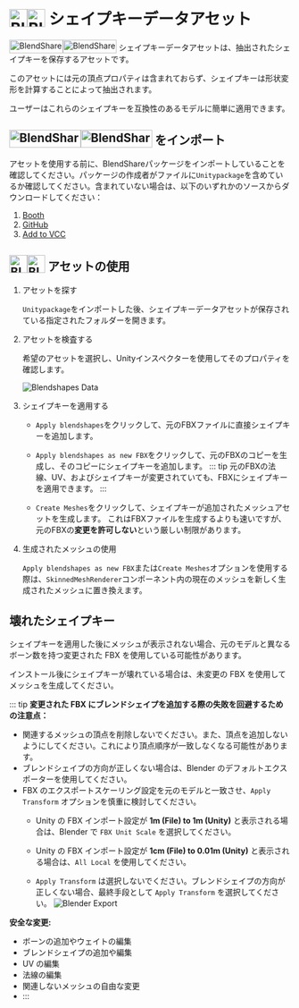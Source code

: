 # <img class="dark-only" src="/blendshare_blendshapes_asset.png" alt="Blendshapes Data" style="width: 32px; height: 32px; vertical-align: -4px; display: inline;"/><img class="light-only" src="/blendshare_blendshapes_asset_light_mode.png" alt="Blendshapes Data" style="width: 32px; height: 32px; vertical-align: -4px; display: inline;"/> シェイプキーデータアセット

<img class="dark-only" src="/blendshare.png" alt="BlendShare" style="width: 96px; height: 24px; vertical-align: -5px; display: inline;"/><img class="light-only" src="/blendshare_light_mode.png" alt="BlendShare" style="width: 96px; height: 24px; vertical-align: -5px; display: inline;"/> シェイプキーデータアセットは、抽出されたシェイプキーを保存するアセットです。

このアセットには元の頂点プロパティは含まれておらず、シェイプキーは形状変形を計算することによって抽出されます。

ユーザーはこれらのシェイプキーを互換性のあるモデルに簡単に適用できます。

## [<img class="dark-only" src="/blendshare.png" alt="BlendShare" style="width: 128px; height: 32px; vertical-align: -6px; display: inline;"/><img class="light-only" src="/blendshare_light_mode.png" alt="BlendShare" style="width: 128px; height: 32px; vertical-align: -6px; display: inline;"/>](./documents) をインポート 

アセットを使用する前に、BlendShareパッケージをインポートしていることを確認してください。パッケージの作成者がファイルに`Unitypackage`を含めているか確認してください。含まれていない場合は、以下のいずれかのソースからダウンロードしてください：

1. [Booth](https://triturbo.booth.pm/items/5901276)
2. [GitHub](https://github.com/Tr1turbo/BlendShare/releases/latest)
3. [Add to VCC](https://tr1turbo.github.io/BlendShare/)

## <img class="dark-only" src="/blendshare_blendshapes_asset.png" alt="Blendshapes Data" style="width: 32px; height: 32px; vertical-align: -4px; display: inline;"/><img class="light-only" src="/blendshare_blendshapes_asset_light_mode.png" alt="Blend Shapes Data" style="width: 32px; height: 32px; vertical-align: -4px; display: inline;"/> アセットの使用
1. アセットを探す
   
    `Unitypackage`をインポートした後、シェイプキーデータアセットが保存されている指定されたフォルダーを開きます。

2. アセットを検査する
   
   希望のアセットを選択し、Unityインスペクターを使用してそのプロパティを確認します。

    ![Blendshapes Data](/blendshapes_data_inspector.png)

3. シェイプキーを適用する

    - `Apply blendshapes`をクリックして、元のFBXファイルに直接シェイプキーを追加します。

    - `Apply blendshapes as new FBX`をクリックして、元のFBXのコピーを生成し、そのコピーにシェイプキーを追加します。
        ::: tip
        元のFBXの法線、UV、およびシェイプキーが変更されていても、FBXにシェイプキーを適用できます。
        :::
    - `Create Meshes`をクリックして、シェイプキーが追加されたメッシュアセットを生成します。
    これはFBXファイルを生成するよりも速いですが、元のFBXの**変更を許可しない**という厳しい制限があります。

1. 生成されたメッシュの使用

    `Apply blendshapes as new FBX`または`Create Meshes`オプションを使用する際は、`SkinnedMeshRenderer`コンポーネント内の現在のメッシュを新しく生成されたメッシュに置き換えます。

## 壊れたシェイプキー

シェイプキーを適用した後にメッシュが表示されない場合、元のモデルと異なるボーン数を持つ変更された FBX を使用している可能性があります。

インストール後にシェイプキーが壊れている場合は、未変更の FBX を使用してメッシュを生成してください。


::: tip
**変更された FBX にブレンドシェイプを追加する際の失敗を回避するための注意点：**

- 関連するメッシュの頂点を削除しないでください。また、頂点を追加しないようにしてください。これにより頂点順序が一致しなくなる可能性があります。
- ブレンドシェイプの方向が正しくない場合は、Blender のデフォルトエクスポーターを使用してください。
- FBX のエクスポートスケーリング設定を元のモデルと一致させ、`Apply Transform` オプションを慎重に検討してください。
  - Unity の FBX インポート設定が **1m (File) to 1m (Unity)** と表示される場合は、Blender で `FBX Unit Scale` を選択してください。
  - Unity の FBX インポート設定が **1cm (File) to 0.01m (Unity)** と表示される場合は、`All Local` を使用してください。

  - `Apply Transform` は選択しないでください。ブレンドシェイプの方向が正しくない場合、最終手段として `Apply Transform` を選択してください。
    ![Blender Export](/blender_fbx_export_transform.png)

**安全な変更:**
- ボーンの追加やウェイトの編集
- ブレンドシェイプの追加や編集
- UV の編集
- 法線の編集
- 関連しないメッシュの自由な変更
- :::